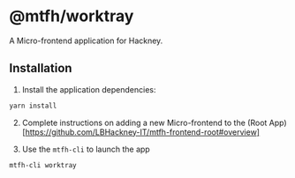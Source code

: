 # @mtfh/worktray

A Micro-frontend application for Hackney.


## Installation

1. Install the application dependencies:

```bash
yarn install
```

2. Complete instructions on adding a new Micro-frontend to the (Root App)[https://github.com/LBHackney-IT/mtfh-frontend-root#overview]

3. Use the `mtfh-cli` to launch the app

```bash
mtfh-cli worktray
```